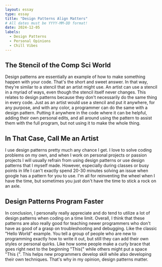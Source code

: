 ```yaml
---
layout: essay
type: essay
title: "Design Patterns Align Matters"
# All dates must be YYYY-MM-DD format!
date: 2024-12-05
labels:
  - Design Patterns
  - Personal Opinions
  - Chill Vibes
---
```


## The Stencil of the Comp Sci World
Design patterns are essentially an example of how to make something happen with your code. That's the short and sweet answer. In that way, they're similar to a stencil that an artist might use. An artist can use a stencil in a myriad of ways, even though the stencil itself never changes. This relates to design patterns because they don't necessarily do the same thing in every code. Just as an artist would use a stencil and put it anywhere, for any purpose, and with any color, a programmer can do the same with a design pattern. Putting it anywhere in the code where it can be helpful, adding their own personal edits, and all around using the pattern to assist them with the full program, but not using it to make the whole thing.

## In That Case, Call Me an Artist
I use design patterns pretty much any chance I get. I love to solve coding problems on my own, and when I work on personal projects or passion projects I will usually refrain from using design patterns or use design patterns that I myself made. However, especially during classes or busy points in life I can't exactly spend 20-30 minutes solving an issue when google has a pattern for you to use. I'm all for reinventing the wheel when I have the time, but sometimes you just don't have the time to stick a rock on an axle.

## Design Patterns Program Faster
In conclusion, I personally really appreciate and do tend to utilize a lot of design patterns when coding on a time limit. Overall, I think that these patterns are also really good for teaching newer programmers who don't have as good of a grasp on troubleshooting and debugging. Like the classic "Hello World" example. You tell a group of people who are new to programming exactly how to write it out, but still they can add their own styles or personal quirks. Like how some people make a curly brace that goes right next to the beginning "This{" while others might put a space "This {". This helps new programmers develop skill while also developing their own techniques. That's why in my opinion, design patterns matter.
